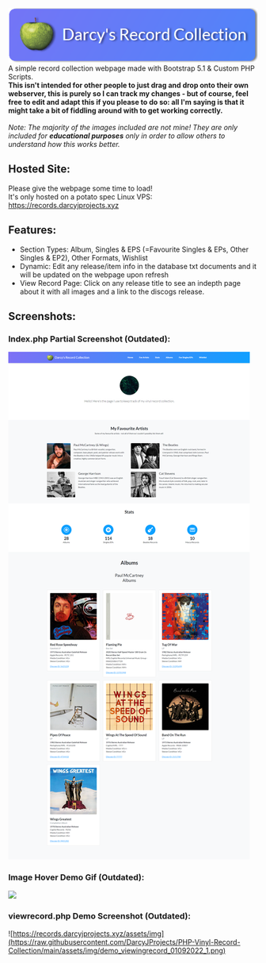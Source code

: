 ![Darcy's Records Collection](https://raw.githubusercontent.com/DarcyJProjects/PHP-Vinyl-Record-Collection/main/assets/img/menubar.png)
<br>
A simple record collection webpage made with Bootstrap 5.1 & Custom PHP Scripts.<br>
__This isn't intended for other people to just drag and drop onto their own webserver, this is purely so I can track my changes - but of course, feel free to edit and adapt this if you please to do so: all I'm saying is that it might take a bit of fiddling around with to get working correctly.__
<br><br>
_Note: The majority of the images included are not mine! They are only included for __educational purposes__ only in order to allow others to understand how this works better._

## __Hosted Site:__
Please give the webpage some time to load!<br>
It's only hosted on a potato spec Linux VPS:<br>
https://records.darcyjprojects.xyz

## __Features:__
* Section Types: Album, Singles & EPS (=Favourite Singles & EPs, Other Singles & EP2), Other Formats, Wishlist
* Dynamic: Edit any release/item info in the database txt documents and it will be updated on the webpage upon refresh
* View Record Page: Click on any release title to see an indepth page about it with all images and a link to the discogs release.

## __Screenshots:__

### __Index.php__ Partial Screenshot (Outdated):
![](https://raw.githubusercontent.com/DarcyJProjects/PHP-Vinyl-Record-Collection/main/assets/img/demoscreenshot_30082022_1.png)
<br>
### __Image Hover__ Demo Gif (Outdated):
![](https://raw.githubusercontent.com/DarcyJProjects/PHP-Vinyl-Record-Collection/main/assets/img/demogif_30082022_1.gif)
<br>
### __viewrecord.php__ Demo Screenshot (Outdated):
![https://records.darcyjprojects.xyz/assets/img](https://raw.githubusercontent.com/DarcyJProjects/PHP-Vinyl-Record-Collection/main/assets/img/demo_viewingrecord_01092022_1.png)
